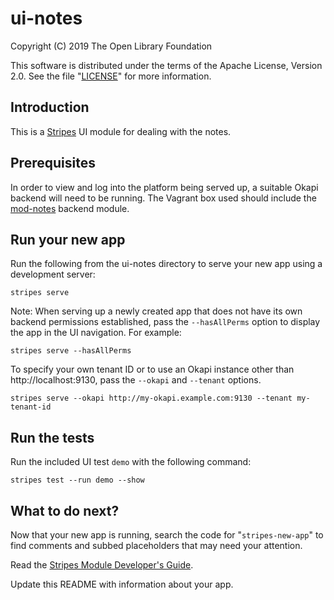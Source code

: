 # ui-notes

Copyright (C) 2019 The Open Library Foundation

This software is distributed under the terms of the Apache License, Version 2.0. See the file "[LICENSE](LICENSE)" for more information.

## Introduction


This is a [Stripes](https://github.com/folio-org/stripes-core/) UI module
for dealing with the notes.

## Prerequisites

In order to view and log into the platform being served up, a suitable Okapi backend will need to be running. The Vagrant box used should include the [mod-notes](https://github.com/folio-org/mod-notes) backend module.

## Run your new app

Run the following from the ui-notes directory to serve your new app using a development server:
```
stripes serve
```

Note: When serving up a newly created app that does not have its own backend permissions established, pass the `--hasAllPerms` option to display the app in the UI navigation. For example:
```
stripes serve --hasAllPerms
```

To specify your own tenant ID or to use an Okapi instance other than http://localhost:9130, pass the `--okapi` and `--tenant` options.
```
stripes serve --okapi http://my-okapi.example.com:9130 --tenant my-tenant-id
```

## Run the tests

Run the included UI test `demo` with the following command:
```
stripes test --run demo --show
```

## What to do next?

Now that your new app is running, search the code for "`stripes-new-app`" to find comments and subbed placeholders that may need your attention.

Read the [Stripes Module Developer's Guide](https://github.com/folio-org/stripes/blob/master/doc/dev-guide.md).

Update this README with information about your app.
